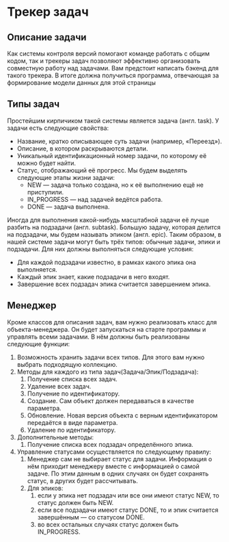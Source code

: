 # Трекер задач

## Описание задачи
Как системы контроля версий помогают команде работать с общим кодом, так и трекеры задач позволяют эффективно организовать совместную работу над задачами. Вам предстоит написать бэкенд для такого трекера. В итоге должна получиться программа, отвечающая за формирование модели данных для этой страницы

## Типы задач
Простейшим кирпичиком такой системы является задача (англ. task). У задачи есть следующие свойства:
- Название, кратко описывающее суть задачи (например, «Переезд»).
- Описание, в котором раскрываются детали.
- Уникальный идентификационный номер задачи, по которому её можно будет найти.
- Статус, отображающий её прогресс. Мы будем выделять следующие этапы жизни задачи:
    - NEW — задача только создана, но к её выполнению ещё не приступили.
    - IN_PROGRESS — над задачей ведётся работа.
    - DONE — задача выполнена.

Иногда для выполнения какой-нибудь масштабной задачи её лучше разбить на подзадачи (англ. subtask). Большую задачу, которая делится на подзадачи, мы будем называть эпиком (англ. epic).
Таким образом, в нашей системе задачи могут быть трёх типов: обычные задачи, эпики и подзадачи. Для них должны выполняться следующие условия:
- Для каждой подзадачи известно, в рамках какого эпика она выполняется.
- Каждый эпик знает, какие подзадачи в него входят.
- Завершение всех подзадач эпика считается завершением эпика.

## Менеджер
Кроме классов для описания задач, вам нужно реализовать класс для объекта-менеджера. Он будет запускаться на старте программы и управлять всеми задачами. В нём должны быть реализованы следующие функции:
1. Возможность хранить задачи всех типов. Для этого вам нужно выбрать подходящую коллекцию.
2. Методы для каждого из типа задач(Задача/Эпик/Подзадача):
    1. Получение списка всех задач.
    2. Удаление всех задач.
    3. Получение по идентификатору.
    4. Создание. Сам объект должен передаваться в качестве параметра.
    5. Обновление. Новая версия объекта с верным идентификатором передаётся в виде параметра.
    6. Удаление по идентификатору.
3. Дополнительные методы:
    1. Получение списка всех подзадач определённого эпика.
4. Управление статусами осуществляется по следующему правилу:
    1. Менеджер сам не выбирает статус для задачи. Информация о нём приходит менеджеру вместе с информацией о самой задаче. По этим данным в одних случаях он будет сохранять статус, в других будет рассчитывать.
    2. Для эпиков:
        1. если у эпика нет подзадач или все они имеют статус NEW, то статус должен быть NEW.
        2. если все подзадачи имеют статус DONE, то и эпик считается завершённым — со статусом DONE.
        3. во всех остальных случаях статус должен быть IN_PROGRESS.
